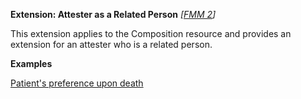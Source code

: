 **Extension: Attester as a Related Person** *[[FMM 2](guidance.html)]*

This extension applies to the Composition resource and provides an extension for an attester who is a related person.

**Examples**

[Patient's preference upon death](composition-example0.html)
